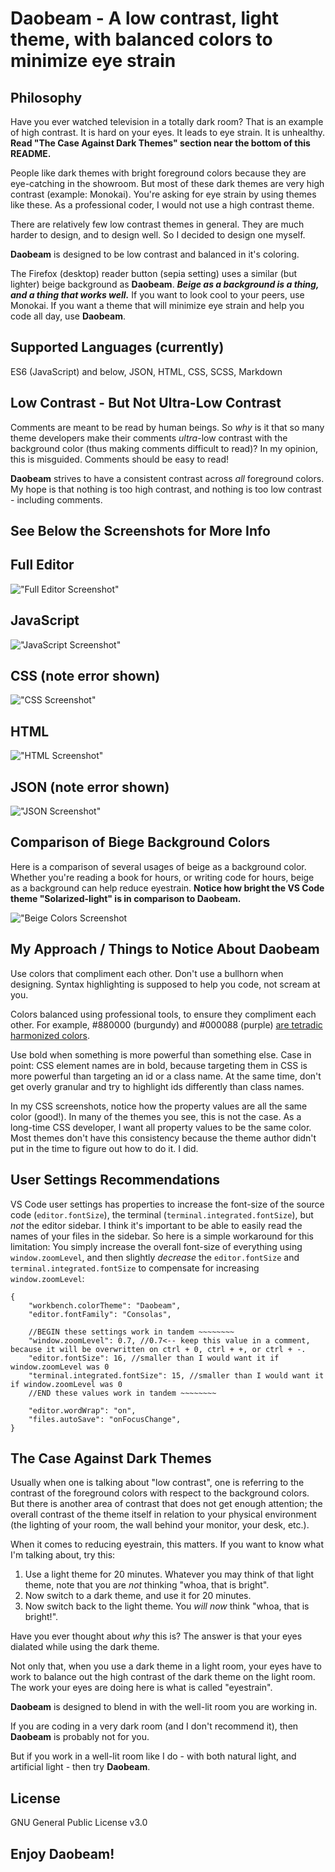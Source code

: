 # Daobeam - A low contrast, light theme, with balanced colors to minimize eye strain

## Philosophy
Have you ever watched television in a totally dark room? That is an example of high contrast. It is hard on your eyes. It leads to eye strain. It is unhealthy. **Read "The Case Against Dark Themes" section near the bottom of this README.**

People like dark themes with bright foreground colors because they are eye-catching in the showroom. But most of these dark themes are very high contrast (example: Monokai). You're asking for eye strain by using themes like these. As a professional coder, I would not use a high contrast theme.

There are relatively few low contrast themes in general. They are much harder to design, and to design well. So I decided to design one myself.

**Daobeam** is designed to be low contrast and balanced in it's coloring. 

The Firefox (desktop) reader button (sepia setting) uses a similar (but lighter) beige background as **Daobeam**. **_Beige as a background is a thing, and a thing that works well._** If you want to look cool to your peers, use Monokai. If you want a theme that will minimize eye strain and help you code all day, use **Daobeam**.

## Supported Languages (currently)
ES6 (JavaScript) and below, JSON, HTML, CSS, SCSS, Markdown

## Low Contrast - But Not Ultra-Low Contrast
Comments are meant to be read by human beings. So *why* is it that so many theme developers make their comments *ultra*-low contrast with the background color (thus making comments difficult to read)? In my opinion, this is misguided. Comments should be easy to read!

**Daobeam** strives to have a consistent contrast across *all* foreground colors. My hope is that nothing is too high contrast, and nothing is too low contrast - including comments.

## See Below the Screenshots for More Info

## Full Editor
!["Full Editor Screenshot"][6]

## JavaScript
!["JavaScript Screenshot"][1]

## CSS (note error shown)
!["CSS Screenshot"][2]

## HTML
!["HTML Screenshot"][3]

## JSON (note error shown)
!["JSON Screenshot"][4]

## Comparison of Biege Background Colors
Here is a comparison of several usages of beige as a background color. Whether you're reading a book for hours, or writing code for hours, beige as a background can help reduce eyestrain. **Notice how bright the VS Code theme "Solarized-light" is in comparison to Daobeam.**

!["Beige Colors Screenshot][5]

## My Approach / Things to Notice About **Daobeam**
Use colors that compliment each other. Don't use a bullhorn when designing. Syntax highlighting is supposed to help you code, not scream at you.

Colors balanced using professional tools, to ensure they compliment each other. For example, #880000 (burgundy) and #000088 (purple) [are tetradic harmonized colors][0].

Use bold when something is more powerful than something else. Case in point: CSS element names are in bold, because targeting them in CSS is more powerful than targeting an id or a class name. At the same time, don't get overly granular and try to highlight ids differently than class names.

In my CSS screenshots, notice how the property values are all the same color (good!). In many of the themes you see, this is not the case. As a long-time CSS developer, I want all property values to be the same color. Most themes don't have this consistency because the theme author didn't put in the time to figure out how to do it. I did.

## User Settings Recommendations
VS Code user settings has properties to increase the font-size of the source code (`editor.fontSize`), the terminal (`terminal.integrated.fontSize`), but *not* the editor sidebar. I think it's important to be able to easily read the names of your files in the sidebar. So here is a simple workaround for this limitation: You simply increase the overall font-size of everything using `window.zoomLevel`, and then slightly *decrease* the `editor.fontSize` and `terminal.integrated.fontSize` to compensate for increasing `window.zoomLevel`:

```
{
    "workbench.colorTheme": "Daobeam",
    "editor.fontFamily": "Consolas",
    
    //BEGIN these settings work in tandem ~~~~~~~~
    "window.zoomLevel": 0.7, //0.7<-- keep this value in a comment, because it will be overwritten on ctrl + 0, ctrl + +, or ctrl + -.
    "editor.fontSize": 16, //smaller than I would want it if window.zoomLevel was 0
    "terminal.integrated.fontSize": 15, //smaller than I would want it if window.zoomLevel was 0
    //END these values work in tandem ~~~~~~~~
    
    "editor.wordWrap": "on",
    "files.autoSave": "onFocusChange",
}
```

## The Case Against Dark Themes
Usually when one is talking about "low contrast", one is referring to the contrast of the foreground colors with respect to the background colors. But there is another area of contrast that does not get enough attention; the overall contrast of the theme itself in relation to your physical environment (the lighting of your room, the wall behind your monitor, your desk, etc.).

When it comes to reducing eyestrain, this matters. If you want to know what I'm talking about, try this:

1. Use a light theme for 20 minutes. Whatever you may think of that light theme, note that you are *not* thinking "whoa, that is bright".
2. Now switch to a dark theme, and use it for 20 minutes.
3. Now switch back to the light theme. You *will now* think "whoa, that is bright!". 

Have you ever thought about *why* this is? The answer is that your eyes dialated while using the dark theme. 

Not only that, when you use a dark theme in a light room, your eyes have to work to balance out the high contrast of the dark theme on the light room. The work your eyes are doing here is what is called "eyestrain".

**Daobeam** is designed to blend in with the well-lit room you are working in. 

If you are coding in a very dark room (and I don't recommend it), then **Daobeam** is probably not for you.

But if you work in a well-lit room like I do - with both natural light, and artificial light - then try **Daobeam**.

## License
GNU General Public License v3.0

## Enjoy **Daobeam**!

[0]:https://www.sessions.edu/color-calculator/

[1]:https://raw.githubusercontent.com/76784/Daobeam/master/screenshots/javascript.png

[2]:https://raw.githubusercontent.com/76784/Daobeam/master/screenshots/css.png

[3]:https://raw.githubusercontent.com/76784/Daobeam/master/screenshots/html.png

[4]:https://raw.githubusercontent.com/76784/Daobeam/master/screenshots/json.png

[5]:https://raw.githubusercontent.com/76784/Daobeam/master/screenshots/beige-usages.png

[6]:https://raw.githubusercontent.com/76784/Daobeam/master/screenshots/full-editor.png